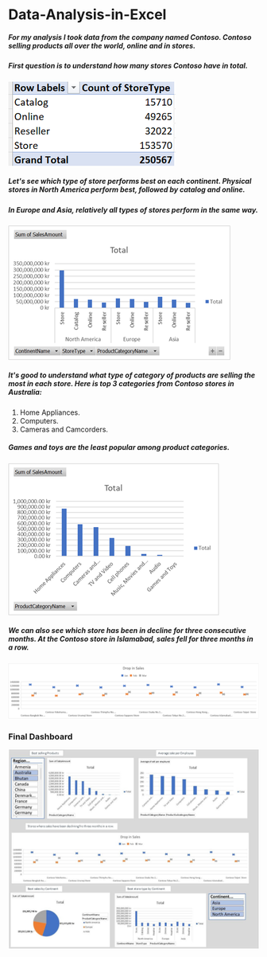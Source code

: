# Data-Analysis-in-Excel
##### For my analysis I took data from the company named Contoso. Contoso selling products all over the world, online and in stores. 
##### First question is to understand how many stores Contoso have in total. 
![Image alt](https://github.com/NataliaMak20/Data-Analysis-in-Excel/blob/main/ContosoData.png)
##### Let's see which type of store performs best on each continent. Physical stores in North America perform best, followed by catalog and online.
##### In Europe and Asia, relatively all types of stores perform in the same way.
![Image alt](https://github.com/NataliaMak20/Data-Analysis-in-Excel/blob/main/StoreTypesbyContinent.png)
##### It's good to understand what type of category of products are selling the most in each store. Here is top 3 categories from Contoso stores in Australia:
1. Home Appliances.
2. Computers.
3. Cameras and Camcorders.
##### Games and toys are the least popular among product categories.
![Image alt](https://github.com/NataliaMak20/Data-Analysis-in-Excel/blob/main/BestSellers.png)
##### We can also see which store has been in decline for three consecutive months. At the Contoso store in Islamabad, sales fell for three months in a row.
![Image alt](https://github.com/NataliaMak20/Data-Analysis-in-Excel/blob/main/dropinsales.png)
### Final Dashboard
![Image alt](https://github.com/NataliaMak20/Data-Analysis-in-Excel/blob/main/Dashboard-Contoso.jpeg)
